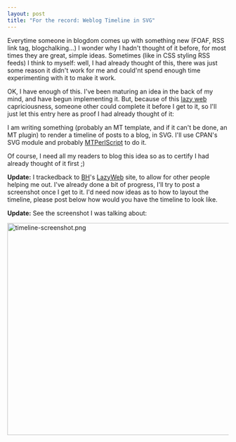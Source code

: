 ```yaml
---
layout: post
title: "For the record: Weblog Timeline in SVG"
---
```


Everytime someone in blogdom comes up with something new (FOAF, RSS link tag, blogchalking...) I wonder why I hadn't thought of it before, for most times they are great, simple ideas. Sometimes (like in CSS styling RSS feeds) I think to myself: well, I had already thought of this, there was just some reason it didn't work for me and could'nt spend enough time experimenting with it to make it work.

OK, I have enough of this. I've been maturing an idea in the back of my mind, and have begun implementing it. But, because of this <a href="http://weblog.burningbird.net/fires/000731.htm">lazy web</a> capriciousness, someone other could complete it before I get to it, so I'll just let this entry here as proof I had already thought of it:

I am writing something (probably an MT template, and if it can't be done, an MT plugin) to render a timeline of posts to a blog, in SVG. I'll use CPAN's SVG module and probably <a href="http://www.bradchoate.com/past/mtperlscript.php">MTPerlScript</a> to do it.

Of course, I need all my readers to blog this idea so as to certify I had already thought of it first ;)

<b>Update:</b> I trackedback to <a href="http://www.benhammersley.com/">BH</a>'s <a href="http://www.benhammersley.com/lazyweb/">LazyWeb</a> site, to allow for other people helping me out. I've already done a bit of progress, I'll try to post a screenshot once I get to it. I'd need now ideas as to how to layout the timeline, please post below how would you have the timeline to look like.

<b>Update:</b> See the screenshot I was talking about:

<img alt="timeline-screenshot.png" src="http://victor.carotena.net/weblog/archives/images/gallery/timeline-screenshot.png" width="1065" height="483" border="0" />

